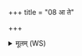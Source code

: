+++
title = "08 आ ते"

+++
<details><summary>मूलम् (WS)</summary>

आ ते चृतत्वर्यमा पूषा बृहस्पतिः ।  
अहर्यातस्य यन्नाम तेन ते ऽति चृतामसि ॥ १ ॥ १ ॥
</details>